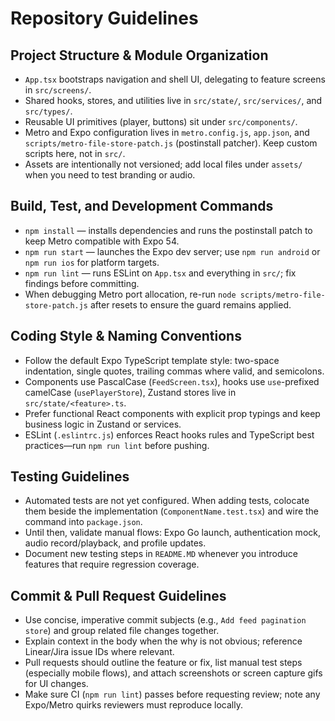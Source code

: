 # Repository Guidelines

## Project Structure & Module Organization
- `App.tsx` bootstraps navigation and shell UI, delegating to feature screens in `src/screens/`.
- Shared hooks, stores, and utilities live in `src/state/`, `src/services/`, and `src/types/`.
- Reusable UI primitives (player, buttons) sit under `src/components/`.
- Metro and Expo configuration lives in `metro.config.js`, `app.json`, and `scripts/metro-file-store-patch.js` (postinstall patcher). Keep custom scripts here, not in `src/`.
- Assets are intentionally not versioned; add local files under `assets/` when you need to test branding or audio.

## Build, Test, and Development Commands
- `npm install` — installs dependencies and runs the postinstall patch to keep Metro compatible with Expo 54.
- `npm run start` — launches the Expo dev server; use `npm run android` or `npm run ios` for platform targets.
- `npm run lint` — runs ESLint on `App.tsx` and everything in `src/`; fix findings before committing.
- When debugging Metro port allocation, re-run `node scripts/metro-file-store-patch.js` after resets to ensure the guard remains applied.

## Coding Style & Naming Conventions
- Follow the default Expo TypeScript template style: two-space indentation, single quotes, trailing commas where valid, and semicolons.
- Components use PascalCase (`FeedScreen.tsx`), hooks use `use`-prefixed camelCase (`usePlayerStore`), Zustand stores live in `src/state/<feature>.ts`.
- Prefer functional React components with explicit prop typings and keep business logic in Zustand or services.
- ESLint (`.eslintrc.js`) enforces React hooks rules and TypeScript best practices—run `npm run lint` before pushing.

## Testing Guidelines
- Automated tests are not yet configured. When adding tests, colocate them beside the implementation (`ComponentName.test.tsx`) and wire the command into `package.json`.
- Until then, validate manual flows: Expo Go launch, authentication mock, audio record/playback, and profile updates.
- Document new testing steps in `README.MD` whenever you introduce features that require regression coverage.

## Commit & Pull Request Guidelines
- Use concise, imperative commit subjects (e.g., `Add feed pagination store`) and group related file changes together.
- Explain context in the body when the why is not obvious; reference Linear/Jira issue IDs where relevant.
- Pull requests should outline the feature or fix, list manual test steps (especially mobile flows), and attach screenshots or screen capture gifs for UI changes.
- Make sure CI (`npm run lint`) passes before requesting review; note any Expo/Metro quirks reviewers must reproduce locally.
